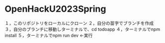 # OpenHackU2023Spring
１，このリポジトリをローカルにクローン
２，自分の苗字でブランチを作成
３，自分のブランチに移動しターミナルで、cd todoapp
４，ターミナルでnpm install
５，ターミナルでnpm run dev ←実行
